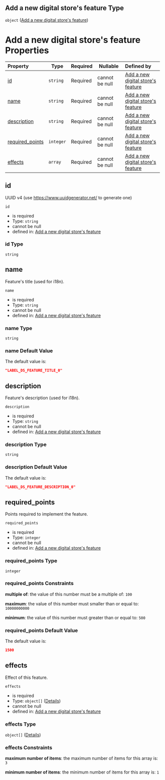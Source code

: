 ## Add a new digital store's feature Type

`object` ([Add a new digital store's feature](add-digitalstore.md))

# Add a new digital store's feature Properties

| Property                            | Type      | Required | Nullable       | Defined by                                                                                                                              |
| :---------------------------------- | --------- | -------- | -------------- | :-------------------------------------------------------------------------------------------------------------------------------------- |
| [id](#id)                           | `string`  | Required | cannot be null | [Add a new digital store's feature](add-digitalstore-properties-id.md "add-digitalstore.json#/properties/id")                           |
| [name](#name)                       | `string`  | Required | cannot be null | [Add a new digital store's feature](add-digitalstore-properties-name.md "add-digitalstore.json#/properties/name")                       |
| [description](#description)         | `string`  | Required | cannot be null | [Add a new digital store's feature](add-digitalstore-properties-description.md "add-digitalstore.json#/properties/description")         |
| [required_points](#required_points) | `integer` | Required | cannot be null | [Add a new digital store's feature](add-digitalstore-properties-required_points.md "add-digitalstore.json#/properties/required_points") |
| [effects](#effects)                 | `array`   | Required | cannot be null | [Add a new digital store's feature](add-digitalstore-properties-effects.md "add-digitalstore.json#/properties/effects")                 |

## id

UUID v4 (use <https://www.uuidgenerator.net/> to generate one)


`id`

-   is required
-   Type: `string`
-   cannot be null
-   defined in: [Add a new digital store's feature](add-digitalstore-properties-id.md "add-digitalstore.json#/properties/id")

### id Type

`string`

## name

Feature's title (used for i18n).


`name`

-   is required
-   Type: `string`
-   cannot be null
-   defined in: [Add a new digital store's feature](add-digitalstore-properties-name.md "add-digitalstore.json#/properties/name")

### name Type

`string`

### name Default Value

The default value is:

```json
"LABEL_DS_FEATURE_TITLE_0"
```

## description

Feature's description (used for i18n).


`description`

-   is required
-   Type: `string`
-   cannot be null
-   defined in: [Add a new digital store's feature](add-digitalstore-properties-description.md "add-digitalstore.json#/properties/description")

### description Type

`string`

### description Default Value

The default value is:

```json
"LABEL_DS_FEATURE_DESCRIPTION_0"
```

## required_points

Points required to implement the feature.


`required_points`

-   is required
-   Type: `integer`
-   cannot be null
-   defined in: [Add a new digital store's feature](add-digitalstore-properties-required_points.md "add-digitalstore.json#/properties/required_points")

### required_points Type

`integer`

### required_points Constraints

**multiple of**: the value of this number must be a multiple of: `100`

**maximum**: the value of this number must smaller than or equal to: `10000000000`

**minimum**: the value of this number must greater than or equal to: `500`

### required_points Default Value

The default value is:

```json
1500
```

## effects

Effect of this feature.


`effects`

-   is required
-   Type: `object[]` ([Details](add-digitalstore-properties-effects-items.md))
-   cannot be null
-   defined in: [Add a new digital store's feature](add-digitalstore-properties-effects.md "add-digitalstore.json#/properties/effects")

### effects Type

`object[]` ([Details](add-digitalstore-properties-effects-items.md))

### effects Constraints

**maximum number of items**: the maximum number of items for this array is: `3`

**minimum number of items**: the minimum number of items for this array is: `1`
